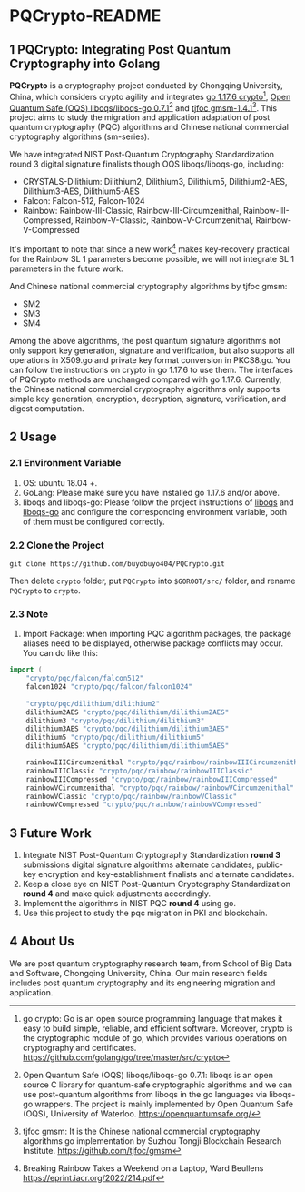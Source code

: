# PQCrypto-README
## 1 PQCrypto: Integrating Post Quantum Cryptography into Golang

**PQCrypto** is a cryptography project conducted by Chongqing University, China, which considers crypto agility and integrates [go 1.17.6 crypto](https://github.com/golang/go/tree/master/src/crypto)[^1], [Open Quantum Safe (OQS) liboqs/liboqs-go 0.7.1](https://openquantumsafe.org/)[^2] and [tjfoc gmsm-1.4.1](https://github.com/tjfoc/gmsm)[^3]. This project aims to study the migration and application adaptation of post quantum cryptography (PQC) algorithms and Chinese national commercial cryptography algorithms (sm-series).

We have integrated NIST Post-Quantum Cryptography Standardization round 3 digital signature finalists though OQS liboqs/liboqs-go, including:

- CRYSTALS-Dilithium: Dilithium2, Dilithium3, Dilithium5, Dilithium2-AES, Dilithium3-AES, Dilithium5-AES
- Falcon: Falcon-512, Falcon-1024
- Rainbow: Rainbow-III-Classic, Rainbow-III-Circumzenithal, Rainbow-III-Compressed, Rainbow-V-Classic, Rainbow-V-Circumzenithal, Rainbow-V-Compressed

It's important to note that since a new work[^4] makes key-recovery practical for the Rainbow SL 1 parameters become possible, we will not integrate SL 1 parameters in the future work.

And Chinese national commercial cryptography algorithms by tjfoc gmsm:

- SM2
- SM3
- SM4

Among the above algorithms, the post quantum signature algorithms not only support key generation, signature and verification, but also supports all operations in X509.go and private key format conversion in PKCS8.go. You can follow the instructions on crypto in go 1.17.6 to use them. The interfaces of PQCrypto methods are unchanged compared with go 1.17.6. Currently, the Chinese national commercial cryptography algorithms only supports simple key generation, encryption, decryption, signature, verification, and digest computation.

## 2 Usage

### 2.1 Environment Variable

1. OS: ubuntu 18.04 +.
2. GoLang: Please make sure you have installed go 1.17.6 and/or above.
3. liboqs and liboqs-go: Please follow the project instructions of [liboqs](https://github.com/open-quantum-safe/liboqs) and [liboqs-go](https://github.com/open-quantum-safe/liboqs-go)  and configure the corresponding environment variable, both of them must be configured correctly.

### 2.2 Clone the Project

```
git clone https://github.com/buyobuyo404/PQCrypto.git
```

Then delete `crypto` folder, put `PQCrypto` into `$GOROOT/src/` folder, and rename `PQCrypto` to `crypto`.

### 2.3 Note

1. Import Package: when importing PQC algorithm packages, the package aliases need to be displayed, otherwise package conflicts may occur. You can do like this:

```go
import (
	"crypto/pqc/falcon/falcon512"
	falcon1024 "crypto/pqc/falcon/falcon1024"
	
	"crypto/pqc/dilithium/dilithium2"
	dilithium2AES "crypto/pqc/dilithium/dilithium2AES"
	dilithium3 "crypto/pqc/dilithium/dilithium3"
	dilithium3AES "crypto/pqc/dilithium/dilithium3AES"
	dilithium5 "crypto/pqc/dilithium/dilithium5"
	dilithium5AES "crypto/pqc/dilithium/dilithium5AES"

	rainbowIIICircumzenithal "crypto/pqc/rainbow/rainbowIIICircumzenithal"
	rainbowIIIClassic "crypto/pqc/rainbow/rainbowIIIClassic"
	rainbowIIICompressed "crypto/pqc/rainbow/rainbowIIICompressed"
	rainbowVCircumzenithal "crypto/pqc/rainbow/rainbowVCircumzenithal"
	rainbowVClassic "crypto/pqc/rainbow/rainbowVClassic"
	rainbowVCompressed "crypto/pqc/rainbow/rainbowVCompressed"
```

## 3 Future Work

1. Integrate NIST Post-Quantum Cryptography Standardization **round 3** submissions digital signature algorithms alternate candidates, public-key encryption and key-establishment finalists and alternate candidates.
2. Keep a close eye on NIST Post-Quantum Cryptography Standardization **round 4** and make quick adjustments accordingly.
3. Implement the algorithms in NIST PQC **round 4** using go.
4. Use this project to study the pqc migration in PKI and blockchain.

## 4 About Us

We are post quantum cryptography research team, from School of Big Data and Software, Chongqing University, China. Our main research fields includes post quantum cryptography and its engineering migration and application.

[^1]: go crypto: Go is an open source programming language that makes it easy to build simple, reliable, and efficient software. Moreover, crypto is the cryptographic module of go, which provides various operations on cryptography and certificates. https://github.com/golang/go/tree/master/src/crypto
[^2]: Open Quantum Safe (OQS) liboqs/liboqs-go 0.7.1: liboqs is an open source C library for quantum-safe cryptographic algorithms and we can use post-quantum algorithms from liboqs in the go languages via liboqs-go wrappers. The project is mainly implemented by Open Quantum Safe (OQS), University of Waterloo. https://openquantumsafe.org/
[^3]: tjfoc gmsm: It is the Chinese national commercial cryptography algorithms go implementation by Suzhou Tongji Blockchain Research Institute. https://github.com/tjfoc/gmsm
[^4]: Breaking Rainbow Takes a Weekend on a Laptop, Ward Beullens https://eprint.iacr.org/2022/214.pdf
